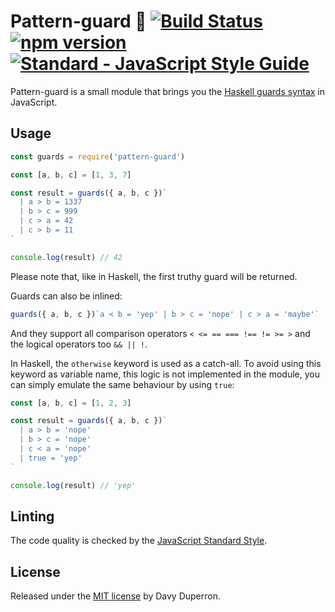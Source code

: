 # Pattern-guard 💂 [![Build Status](https://travis-ci.org/yamafaktory/pattern-guard.svg?branch=master)](https://travis-ci.org/yamafaktory/pattern-guard) [![npm version](https://img.shields.io/npm/v/pattern-guard.svg?style=flat)](https://www.npmjs.com/package/pattern-guard) [![Standard - JavaScript Style Guide](https://img.shields.io/badge/code%20style-standard-brightgreen.svg)](http://standardjs.com/)



Pattern-guard is a small module that brings you the [Haskell guards syntax](https://wiki.haskell.org/Pattern_guard) in JavaScript.

## Usage

```js
const guards = require('pattern-guard')

const [a, b, c] = [1, 3, 7]

const result = guards({ a, b, c })`
  | a > b = 1337
  | b > c = 999
  | c > a = 42
  | c > b = 11
`

console.log(result) // 42
```
Please note that, like in Haskell, the first truthy guard will be returned.

Guards can also be inlined:

```js
guards({ a, b, c })`a < b = 'yep' | b > c = 'nope' | c > a = 'maybe'`
```

And they support all comparison operators `< <= == === !== != >= >` and the logical operators too `&& || !`.

In Haskell, the `otherwise` keyword is used as a catch-all. To avoid using this keyword as variable name, this logic is not implemented in the module, you can simply emulate the same behaviour by using `true`:

``` js
const [a, b, c] = [1, 2, 3]

const result = guards({ a, b, c })`
  | a > b = 'nope'
  | b > c = 'nope'
  | c < a = 'nope'
  | true = 'yep'
`

console.log(result) // 'yep'
```

## Linting

The code quality is checked by the [JavaScript Standard Style](http://standardjs.com/).

## License

Released under the [MIT license](https://opensource.org/licenses/MIT) by Davy Duperron.
